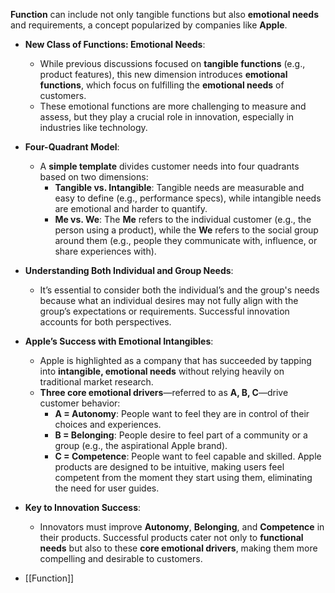 
**Function** can include not only tangible functions but also **emotional needs** and requirements, a concept popularized by companies like **Apple**.

- **New Class of Functions: Emotional Needs**:
    - While previous discussions focused on **tangible functions** (e.g., product features), this new dimension introduces **emotional functions**, which focus on fulfilling the **emotional needs** of customers.
    - These emotional functions are more challenging to measure and assess, but they play a crucial role in innovation, especially in industries like technology.
    
- **Four-Quadrant Model**:
    - A **simple template** divides customer needs into four quadrants based on two dimensions:
        - **Tangible vs. Intangible**: Tangible needs are measurable and easy to define (e.g., performance specs), while intangible needs are emotional and harder to quantify.
        - **Me vs. We**: The **Me** refers to the individual customer (e.g., the person using a product), while the **We** refers to the social group around them (e.g., people they communicate with, influence, or share experiences with).
        
- **Understanding Both Individual and Group Needs**:
    - It’s essential to consider both the individual’s and the group's needs because what an individual desires may not fully align with the group’s expectations or requirements. Successful innovation accounts for both perspectives.
    
- **Apple’s Success with Emotional Intangibles**:
    - Apple is highlighted as a company that has succeeded by tapping into **intangible, emotional needs** without relying heavily on traditional market research.
    - **Three core emotional drivers**—referred to as **A, B, C**—drive customer behavior:
        - **A = Autonomy**: People want to feel they are in control of their choices and experiences.
        - **B = Belonging**: People desire to feel part of a community or a group (e.g., the aspirational Apple brand).
        - **C = Competence**: People want to feel capable and skilled. Apple products are designed to be intuitive, making users feel competent from the moment they start using them, eliminating the need for user guides.

- **Key to Innovation Success**:
    - Innovators must improve **Autonomy**, **Belonging**, and **Competence** in their products. Successful products cater not only to **functional needs** but also to these **core emotional drivers**, making them more compelling and desirable to customers.
- [[Function]]